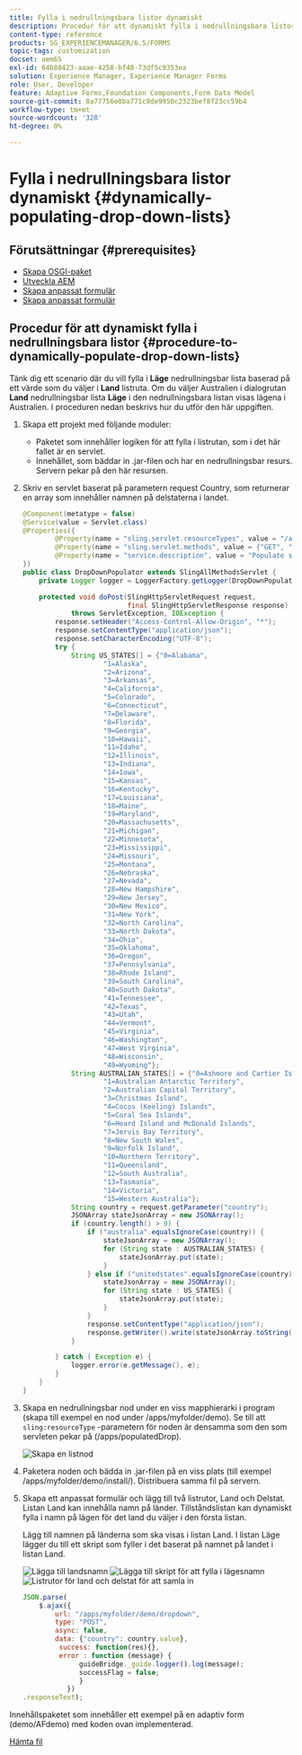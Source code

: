 ```yaml
---
title: Fylla i nedrullningsbara listor dynamiskt
description: Procedur för att dynamiskt fylla i nedrullningsbara listor baserat på viss logik
content-type: reference
products: SG_EXPERIENCEMANAGER/6.5/FORMS
topic-tags: customization
docset: aem65
exl-id: 64b88423-aaae-4258-bf48-73df5c9353ea
solution: Experience Manager, Experience Manager Forms
role: User, Developer
feature: Adaptive Forms,Foundation Components,Form Data Model
source-git-commit: 8a77756e8ba771c8de9950c2323bef8f23cc59b4
workflow-type: tm+mt
source-wordcount: '328'
ht-degree: 0%

---
```


# Fylla i nedrullningsbara listor dynamiskt {#dynamically-populating-drop-down-lists}

## Förutsättningar {#prerequisites}

* [Skapa OSGI-paket](https://helpx.adobe.com/experience-manager/using/creating-osgi-bundles-digital-marketing.html)
* [Utveckla AEM](/help/sites-developing/components.md)
* [Skapa anpassat formulär](../../forms/using/creating-adaptive-form.md)
* [Skapa anpassat formulär](../../forms/using/introduction-forms-authoring.md)

## Procedur för att dynamiskt fylla i nedrullningsbara listor {#procedure-to-dynamically-populate-drop-down-lists}

Tänk dig ett scenario där du vill fylla i **Läge** nedrullningsbar lista baserad på ett värde som du väljer i **Land** listruta. Om du väljer Australien i dialogrutan **Land** nedrullningsbar lista **Läge** i den nedrullningsbara listan visas lägena i Australien. I proceduren nedan beskrivs hur du utför den här uppgiften.

1. Skapa ett projekt med följande moduler:

   * Paketet som innehåller logiken för att fylla i listrutan, som i det här fallet är en servlet.
   * Innehållet, som bäddar in .jar-filen och har en nedrullningsbar resurs. Servern pekar på den här resursen.

1. Skriv en servlet baserat på parametern request Country, som returnerar en array som innehåller namnen på delstaterna i landet.

   ```java
   @Component(metatype = false)
   @Service(value = Servlet.class)
   @Properties({
           @Property(name = "sling.servlet.resourceTypes", value = "/apps/populatedropdown"),
           @Property(name = "sling.servlet.methods", value = {"GET", "POST"}),
           @Property(name = "service.description", value = "Populate states dropdown based on country value")
   })
   public class DropDownPopulator extends SlingAllMethodsServlet {
       private Logger logger = LoggerFactory.getLogger(DropDownPopulator.class);
   
       protected void doPost(SlingHttpServletRequest request,
                             final SlingHttpServletResponse response)
               throws ServletException, IOException {
           response.setHeader("Access-Control-Allow-Origin", "*");
           response.setContentType("application/json");
           response.setCharacterEncoding("UTF-8");
           try {
               String US_STATES[] = {"0=Alabama",
                       "1=Alaska",
                       "2=Arizona",
                       "3=Arkansas",
                       "4=California",
                       "5=Colorado",
                       "6=Connecticut",
                       "7=Delaware",
                       "8=Florida",
                       "9=Georgia",
                       "10=Hawaii",
                       "11=Idaho",
                       "12=Illinois",
                       "13=Indiana",
                       "14=Iowa",
                       "15=Kansas",
                       "16=Kentucky",
                       "17=Louisiana",
                       "18=Maine",
                       "19=Maryland",
                       "20=Massachusetts",
                       "21=Michigan",
                       "22=Minnesota",
                       "23=Mississippi",
                       "24=Missouri",
                       "25=Montana",
                       "26=Nebraska",
                       "27=Nevada",
                       "28=New Hampshire",
                       "29=New Jersey",
                       "30=New Mexico",
                       "31=New York",
                       "32=North Carolina",
                       "33=North Dakota",
                       "34=Ohio",
                       "35=Oklahoma",
                       "36=Oregon",
                       "37=Pennsylvania",
                       "38=Rhode Island",
                       "39=South Carolina",
                       "40=South Dakota",
                       "41=Tennessee",
                       "42=Texas",
                       "43=Utah",
                       "44=Vermont",
                       "45=Virginia",
                       "46=Washington",
                       "47=West Virginia",
                       "48=Wisconsin",
                       "49=Wyoming"};
               String AUSTRALIAN_STATES[] = {"0=Ashmore and Cartier Islands",
                       "1=Australian Antarctic Territory",
                       "2=Australian Capital Territory",
                       "3=Christmas Island",
                       "4=Cocos (Keeling) Islands",
                       "5=Coral Sea Islands",
                       "6=Heard Island and McDonald Islands",
                       "7=Jervis Bay Territory",
                       "8=New South Wales",
                       "9=Norfolk Island",
                       "10=Northern Territory",
                       "11=Queensland",
                       "12=South Australia",
                       "13=Tasmania",
                       "14=Victoria",
                       "15=Western Australia"};
               String country = request.getParameter("country");
               JSONArray stateJsonArray = new JSONArray();
               if (country.length() > 0) {
                   if ("australia".equalsIgnoreCase(country)) {
                       stateJsonArray = new JSONArray();
                       for (String state : AUSTRALIAN_STATES) {
                           stateJsonArray.put(state);
                       }
                   } else if ("unitedstates".equalsIgnoreCase(country)) {
                       stateJsonArray = new JSONArray();
                       for (String state : US_STATES) {
                           stateJsonArray.put(state);
                       }
                   }
                   response.setContentType("application/json");
                   response.getWriter().write(stateJsonArray.toString());
               }
   
           } catch ( Exception e) {
               logger.error(e.getMessage(), e);
           }
       }
   }
   ```

1. Skapa en nedrullningsbar nod under en viss mapphierarki i program (skapa till exempel en nod under /apps/myfolder/demo). Se till att `sling:resourceType` -parametern för noden är densamma som den som servleten pekar på (/apps/populatedDrop).

   ![Skapa en listnod](assets/dropdown-node.png)

1. Paketera noden och bädda in .jar-filen på en viss plats (till exempel /apps/myfolder/demo/install/). Distribuera samma fil på servern.
1. Skapa ett anpassat formulär och lägg till två listrutor, Land och Delstat. Listan Land kan innehålla namn på länder. Tillståndslistan kan dynamiskt fylla i namn på lägen för det land du väljer i den första listan.

   Lägg till namnen på länderna som ska visas i listan Land. I listan Läge lägger du till ett skript som fyller i det baserat på namnet på landet i listan Land.

   ![Lägga till landsnamn](assets/country-dropdown.png) ![Lägga till skript för att fylla i lägesnamn](assets/state-dropdown.png) ![Listrutor för land och delstat för att samla in](assets/2dropdowns.png)

   ```javascript
   JSON.parse(
       $.ajax({
           url: "/apps/myfolder/demo/dropdown",
           type: "POST",
           async: false,
           data: {"country": country.value},
            success: function(res){},
            error : function (message) {
                 guideBridge._guide.logger().log(message);
                 successFlag = false;
                 }
              })
   .responseText);
   ```

Innehållspaketet som innehåller ett exempel på en adaptiv form (demo/AFdemo) med koden ovan implementerad.

[Hämta fil](assets/dropdown-demo-content-1.0.1-snapshot.zip)
